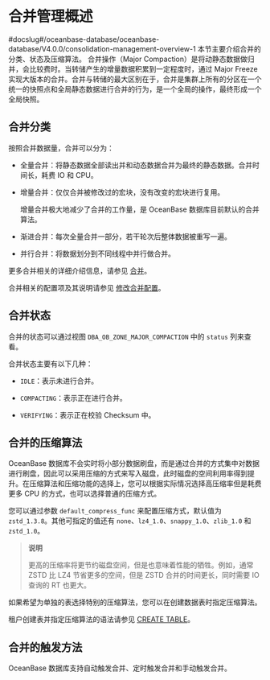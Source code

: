 # 合并管理概述
#docslug#/oceanbase-database/oceanbase-database/V4.0.0/consolidation-management-overview-1
本节主要介绍合并的分类、状态及压缩算法。
合并操作（Major Compaction）是将动静态数据做归并，会比较费时。当转储产生的增量数据积累到一定程度时，通过 Major Freeze 实现大版本的合并。合并与转储的最大区别在于，合并是集群上所有的分区在一个统一的快照点和全局静态数据进行合并的行为，是一个全局的操作，最终形成一个全局快照。

## 合并分类

按照合并数据量，合并可以分为：

* 全量合并：将静态数据全部读出并和动态数据合并为最终的静态数据。合并时间长，耗费 IO 和 CPU。

* 增量合并：仅仅合并被修改过的宏块，没有改变的宏块进行复用。

  增量合并极大地减少了合并的工作量，是 OceanBase 数据库目前默认的合并算法。
  
* 渐进合并：每次全量合并一部分，若干轮次后整体数据被重写一遍。

* 并行合并：将数据划分到不同线程中并行做合并。

更多合并相关的详细介绍信息，请参见 [合并](../../../../700.reference/100.oceanbase-database-concepts/900.storage-architecture-1/300.dump-and-merge-1/300.merge-2.md)。

合并相关的配置项及其说明请参见 [修改合并配置](../200.merge-management-1/700.modify-a-merge-configuration.md)。

## 合并状态

合并的状态可以通过视图 `DBA_OB_ZONE_MAJOR_COMPACTION` 中的 `status` 列来查看。

合并状态主要有以下几种：

* `IDLE`：表示未进行合并。

* `COMPACTING`：表示正在进行合并。

* `VERIFYING`：表示正在校验 Checksum 中。

## 合并的压缩算法

OceanBase 数据库不会实时将小部分数据刷盘，而是通过合并的方式集中对数据进行刷盘，因此可以采用压缩的方式来写入磁盘，此时磁盘的空间利用率得到提升。在压缩算法和压缩功能的选择上，您可以根据实际情况选择高压缩率但是耗费更多 CPU 的方式，也可以选择普通的压缩方式。

您可以通过参数 `default_compress_func` 来配置压缩方式，默认值为 `zstd_1.3.8`。其他可指定的值还有 `none`、`lz4_1.0`、`snappy_1.0`、`zlib_1.0` 和 `zstd_1.0`。

>**说明**
>
>更高的压缩率将更节约磁盘空间，但是也意味着性能的牺牲。例如，通常 ZSTD 比 LZ4 节省更多的空间，但是 ZSTD 合并的时间更长，同时需要 IO 查询的 RT 也更大。

如果希望为单独的表选择特别的压缩算法，您可以在创建数据表时指定压缩算法。

租户创建表并指定压缩算法的语法请参见 [CREATE TABLE](../../../700.database-object-management/200.manage-tables/200.create-a-table.md)。

## 合并的触发方法

OceanBase 数据库支持自动触发合并、定时触发合并和手动触发合并。
